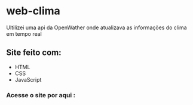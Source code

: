 # web-clima
<p>Ultilizei uma api da OpenWather onde atualizava as informações do clima em tempo real</p>
 
<h2>Site feito com:</h2>
<ul>
 <li>HTML</li>
 <li>CSS</li>
 <li>JavaScript</li>
</ul>

<h3>Acesse o site por aqui :</h3>
 <p><a href="https://dapper-churros-82cd24.netlify.app/".Abir site</a>
